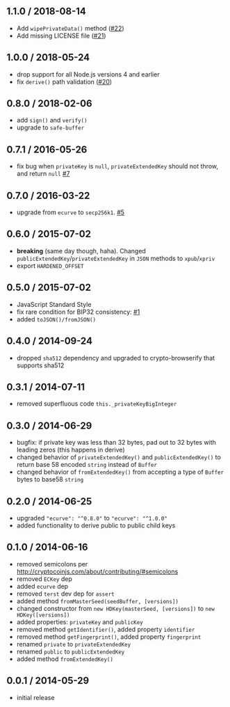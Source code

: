 1.1.0 / 2018-08-14
------------------

- Add `wipePrivateData()` method ([#22](https://github.com/cryptocoinjs/hdkey/pull/22))
- Add missing LICENSE file ([#21](https://github.com/cryptocoinjs/hdkey/pull/21))

1.0.0 / 2018-05-24
------------------

- drop support for all Node.js versions 4 and earlier
- fix `derive()` path validation ([#20](https://github.com/cryptocoinjs/hdkey/pull/20))

0.8.0 / 2018-02-06
------------------
- add `sign()` and `verify()`
- upgrade to `safe-buffer`

0.7.1 / 2016-05-26
------------------
- fix bug when `privateKey` is `null`, `privateExtendedKey` should not throw, and return `null` [#7][#7]

0.7.0 / 2016-03-22
------------------
- upgrade from `ecurve` to `secp256k1`. [#5][#5]

0.6.0 / 2015-07-02
------------------
- **breaking** (same day though, haha). Changed `publicExtendedKey`/`privateExtendedKey` in `JSON` methods to `xpub`/`xpriv`
- export `HARDENED_OFFSET`

0.5.0 / 2015-07-02
------------------
- JavaScript Standard Style
- fix rare condition for BIP32 consistency: [#1][#1]
- added `toJSON()/fromJSON()`

0.4.0 / 2014-09-24
------------------
- dropped `sha512` dependency and upgraded to crypto-browserify that supports sha512

0.3.1 / 2014-07-11
------------------
- removed superfluous code `this._privateKeyBigInteger`

0.3.0 / 2014-06-29
------------------
- bugfix: if private key was less than 32 bytes, pad out to 32 bytes with leading zeros (this happens in derive)
- changed behavior of `privateExtendedKey()` and `publicExtendedKey()` to return base 58 encoded `string` instead of `Buffer`
- changed behavior of `fromExtendedKey()` from accepting a type of `Buffer` bytes to base58 `string`

0.2.0 / 2014-06-25
------------------
- upgraded `"ecurve": "^0.8.0"` to `"ecurve": "^1.0.0"`
- added functionality to derive public to public child keys

0.1.0 / 2014-06-16
------------------
- removed semicolons per http://cryptocoinjs.com/about/contributing/#semicolons
- removed `ECKey` dep
- added `ecurve` dep
- removed `terst` dev dep for `assert`
- added method `fromMasterSeed(seedBuffer, [versions])`
- changed constructor from `new HDKey(masterSeed, [versions])` to `new HDKey([versions])`
- added properties: `privateKey` and `publicKey`
- removed method `getIdentifier()`, added property `identifier`
- removed method `getFingerprint()`, added property `fingerprint`
- renamed `private` to `privateExtendedKey`
- renamed `public` to `publicExtendedKey`
- added method `fromExtendedKey()`

0.0.1 / 2014-05-29
------------------
- initial release

<!-- generated using jprichardson/issue-links -->
[#7]: https://github.com/cryptocoinjs/hdkey/issues/7    "privateExtendedKey error handling"
[#6]: https://github.com/cryptocoinjs/hdkey/pull/6      "hdkey: use bippath for BIP32 path parsing and validation"
[#5]: https://github.com/cryptocoinjs/hdkey/pull/5      "hdkey: use the secp256k1 package for crypto"
[#4]: https://github.com/cryptocoinjs/hdkey/issues/4    "Is this library still maintained?"
[#3]: https://github.com/cryptocoinjs/hdkey/pull/3      "Update hdkey.js"
[#2]: https://github.com/cryptocoinjs/hdkey/pull/2      "Update hdkey.js"
[#1]: https://github.com/cryptocoinjs/hdkey/issues/1    "rare condition needed for bip consistency"
